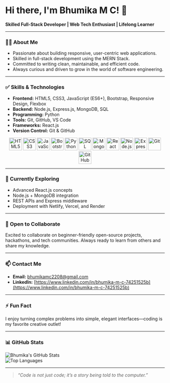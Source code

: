 # Hi there, I'm Bhumika M C! 👋

**Skilled Full-Stack Developer | Web Tech Enthusiast | Lifelong Learner**

---

### 👩‍💻 About Me

- Passionate about building responsive, user-centric web applications.  
- Skilled in full-stack development using the MERN Stack.  
- Committed to writing clean, maintainable, and efficient code.  
- Always curious and driven to grow in the world of software engineering.

---

### ✅ Skills & Technologies

- **Frontend:** HTML5, CSS3, JavaScript (ES6+), Bootstrap, Responsive Design, Flexbox  
- **Backend:** Node.js, Express.js, MongoDB, SQL  
- **Programming:** Python  
- **Tools:** Git, GitHub, VS Code  
- **Frameworks:** React.js  
- **Version Control:** Git & GitHub  

<p align="center">
  <img src="https://cdn.jsdelivr.net/gh/devicons/devicon/icons/html5/html5-original.svg" height="40" alt="HTML5" />
  <img src="https://cdn.jsdelivr.net/gh/devicons/devicon/icons/css3/css3-original.svg" height="40" alt="CSS3" />
  <img src="https://cdn.jsdelivr.net/gh/devicons/devicon/icons/javascript/javascript-original.svg" height="40" alt="JavaScript" />
  <img src="https://cdn.jsdelivr.net/gh/devicons/devicon/icons/bootstrap/bootstrap-original.svg" height="40" alt="Bootstrap" />
  <img src="https://cdn.jsdelivr.net/gh/devicons/devicon/icons/python/python-original.svg" height="40" alt="Python" />
  <img src="https://cdn.jsdelivr.net/gh/devicons/devicon/icons/mysql/mysql-original.svg" height="40" alt="SQL" />
  <img src="https://cdn.jsdelivr.net/gh/devicons/devicon/icons/mongodb/mongodb-original.svg" height="40" alt="MongoDB" />
  <img src="https://cdn.jsdelivr.net/gh/devicons/devicon/icons/react/react-original.svg" height="40" alt="React" />
  <img src="https://cdn.jsdelivr.net/gh/devicons/devicon/icons/nodejs/nodejs-original.svg" height="40" alt="Node.js" />
  <img src="https://cdn.jsdelivr.net/gh/devicons/devicon/icons/express/express-original.svg" height="40" alt="Express.js" />
  <img src="https://cdn.jsdelivr.net/gh/devicons/devicon/icons/git/git-original.svg" height="40" alt="Git" />
  <img src="https://cdn.jsdelivr.net/gh/devicons/devicon/icons/github/github-original.svg" height="40" alt="GitHub" />
</p>

---

### 🔭 Currently Exploring

- Advanced React.js concepts  
- Node.js + MongoDB integration  
- REST APIs and Express middleware  
- Deployment with Netlify, Vercel, and Render  

---

### 🤝 Open to Collaborate

Excited to collaborate on beginner-friendly open-source projects, hackathons, and tech communities. Always ready to learn from others and share my knowledge.

---

### 📫 Contact Me

- **Email:** bhumikamc2208@gmail.com  
- **LinkedIn:** [https://www.linkedin.com/in/bhumika-m-c-74251525b](https://www.linkedin.com/in/bhumika-m-c-74251525b)

---

### ⚡ Fun Fact

I enjoy turning complex problems into simple, elegant interfaces—coding is my favorite creative outlet!

---

### 📊 GitHub Stats

![Bhumika's GitHub Stats](https://github-readme-stats.vercel.app/api?username=Bhumika-MC&show_icons=true&theme=radical)  
![Top Languages](https://github-readme-stats.vercel.app/api/top-langs/?username=Bhumika-MC&layout=compact&theme=radical)

---

> *“Code is not just code; it’s a story being told to the computer.”*